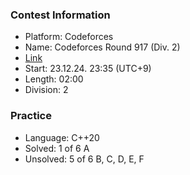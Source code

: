 ### Contest Information
- Platform: Codeforces
- Name: Codeforces Round 917 (Div. 2)
- [Link](https://codeforces.com/contest/1917)
- Start: 23.12.24. 23:35 (UTC+9)
- Length: 02:00
- Division: 2

### Practice
- Language: C++20
- Solved: 1 of 6
    A
- Unsolved: 5 of 6
    B, C, D, E, F
